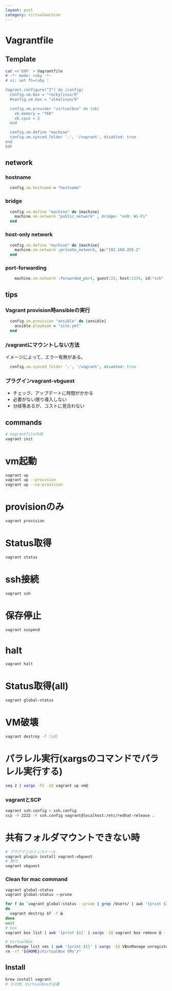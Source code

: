 ```yaml
---
layout: post
category: virtualmachine
---
```


# Vagrantfile

## Template

```sh
cat <<'EOF' > Vagrantfile
# -*- mode: ruby -*-
# vi: set ft=ruby :

Vagrant.configure("2") do |config|
  config.vm.box = "rockylinux/9"
  #config.vm.box = "almalinux/9"

  config.vm.provider "virtualbox" do |vb|
    vb.memory = "768"
    vb.cpus = 2
  end

  config.vm.define "machine"
  config.vm.synced_folder '.', '/vagrant', disabled: true
end
EOF
```

## network

### hostname

```ruby
  config.vm.hostname = "hostname"
```

### bridge

```ruby
  config.vm.define "machine" do |machine|
    machine.vm.network "public_network" , bridge: "en0: Wi-Fi"
  end
```

### host-only network

```ruby
  config.vm.define "machine" do |machine|
    machine.vm.network :private_network, ip:"192.168.255.2"
  end
```

### port-forwarding

```ruby
    machine.vm.network :forwarded_port, guest:22, host:1234, id:"ssh"
```

## tips

### Vagrant provision時ansibleの実行

```ruby
  config.vm.provision "ansible" do |ansible|
    ansible.playbook = "site.yml"
  end
```

### /vagrantにマウントしない方法

イメージによって、エラー有無がある。

```ruby
  config.vm.synced_folder '.', '/vagrant', disabled: true
```

### プラグインvagrant-vbguest

- チェック、アップデートに時間がかかる
- 必要がない限り導入しない
- 分岐等あるが、コストに見合わない

## commands

```sh
# Vagrantfile作成
vagrant init
```

# vm起動

```sh
vagrant up
vagrant up --provision
vagrant up --no-provision
```

# provisionのみ

```sh
vagrant provision
```

# Status取得
```sh
vagrant status
```

# ssh接続
```sh
vagrant ssh
```

# 保存停止
```sh
vagrant suspend
```

# halt
```sh
vagrant halt
```

# Status取得(all)
```sh
vagrant global-status
```

# VM破壊
```sh
vagrant destroy -f [id]
```

# パラレル実行(xargsのコマンドでパラレル実行する)

```sh
seq 2 | xargs -P2 -I@ vagrant up vm@
```

### vagrantとSCP

```sh
vagrant ssh-config > ssh.config
scp -P 2222 -F ssh.config vagrant@localhost:/etc/redhat-release .
```

# 共有フォルダマウントできない時

```sh
# プラグインのインストール
vagrant plugin install vagrant-vbguest
# 実行
vagrant vbguest
```



### Clean for mac command

```sh
vagrant global-status
vagrant global-status —-prune

for f in `vagrant global-status --prune | grep /Users/ | awk '{print $1}'`
do
  vagrant destroy $f -f &
done
wait
# box
vagrant box list | awk '{print $1}' | xargs -I@ vagrant box remove @ --all

# VirtualBox
VBoxManage list vms | awk '{print $1}' | xargs -I@ VBoxManage unregistervm @
rm -rf "${HOME}/VirtualBox VMs"/*
```

## Install

```sh
brew install vagrant
# その他、VirtualBoxが必要
```

